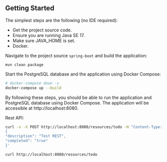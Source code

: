 ## Getting Started

The simplest steps are the following (no IDE required):

* Get the project source code.
* Ensure you are running Java SE 17.
* Make sure JAVA_HOME is set.
* Docker.

Navigate to the project source `spring-boot` and build the application:

```
mvn clean package
```

Start the PostgreSQL database and the application using Docker Compose:

```bash
# docker-compose down -v
docker-compose up --build
```

By following these steps, you should be able to run the application and PostgreSQL database using Docker Compose. The application will be accessible at http://localhost:8080.

Rest API:

```bash
curl -v -X POST http://localhost:8080/resources/todo -H "Content-Type: application/json" -d '
{
"description": "Test REST",
"completed": "true"
}'

curl http://localhost:8080/resources/todo
```